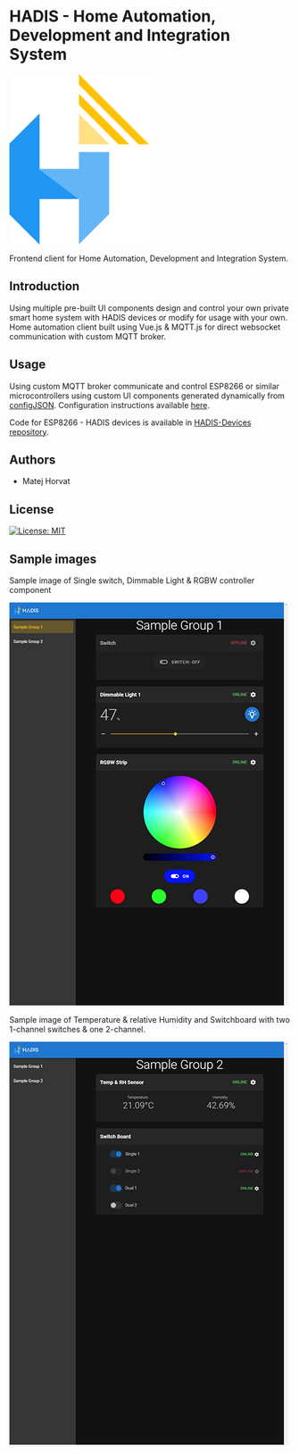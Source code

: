 # HADIS - Home Automation, Development and Integration System

![Logo](./assets/Thumb/logo.png)

Frontend client for Home Automation, Development and Integration System. 

## Introduction

Using multiple pre-built UI components design and control your own private smart home system with HADIS devices or modify for usage with your own.
Home automation client built using Vue.js & MQTT.js for direct websocket communication with custom MQTT broker.

## Usage 

Using custom MQTT broker communicate and control ESP8266 or similar microcontrollers using custom UI components generated dynamically from [configJSON](https://github.com/HADIS-Home-Automation/HADIS-Frontend/blob/main/src/src/configJSON.json).
Configuration instructions available [here](https://github.com/HADIS-Home-Automation/HADIS-Frontend/blob/main/src/README.md).

Code for ESP8266 - HADIS devices is available in [HADIS-Devices repository](https://github.com/HADIS-Home-Automation/HADIS-Devices).

## Authors
- Matej Horvat

## License

[![License: MIT](https://img.shields.io/badge/License-MIT-yellow.svg)](./LICENSE)

## Sample images

Sample image of Single switch, Dimmable Light & RGBW controller component

![Sample image 1](./assets/Thumb/Sample1.png)

Sample image of Temperature & relative Humidity and Switchboard with two 1-channel switches & one 2-channel.

![Sample image 1](./assets/Thumb/Sample2.png)



